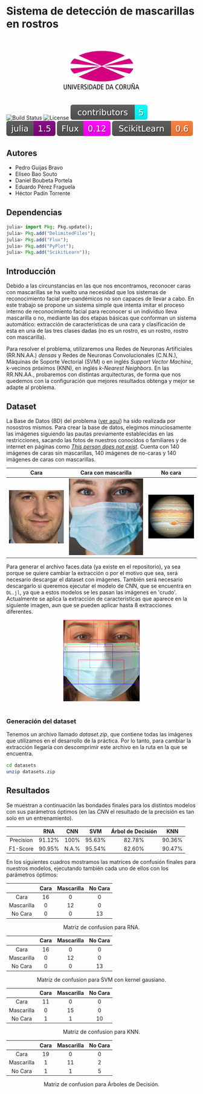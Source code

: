 # **Sistema de detección de mascarillas en rostros**
<br>
<p align="center">
  <img width="40%" src="img/UDC-Emblema.jpeg"/>
<br><br>

![Build Status](https://shields.io/badge/build-passing-brightgreen)
![License](https://img.shields.io/badge/license-MIT-green)
![Contributors](img/contributors.svg)
![Julia Version](img/julia_version.svg)
![Flux Version](img/flux.svg)
![ScikitLearn Version](img/scikitlearn.svg)

## Autores
* Pedro Guijas Bravo
* Eliseo Bao Souto
* Daniel Boubeta Portela
* Eduardo Pérez Fraguela
* Héctor Padín Torrente

## Dependencias
```julia
julia> import Pkg; Pkg.update();
julia> Pkg.add("DelimitedFiles");
julia> Pkg.add("Flux");
julia> Pkg.add("PyPlot");
julia> Pkg.add("ScikitLearn"));
```

## **Introducción**

Debido a las circunstancias en las que nos encontramos, reconocer caras con mascarillas se ha vuelto una necesidad que los sistemas de reconocimiento facial pre-pandémicos no son capaces de llevar a cabo. En este trabajo se propone un sistema simple que intenta imitar el proceso interno de reconocimiento facial para reconocer si un individuo lleva mascarilla o no, mediante las dos etapas básicas que conforman un sistema automático: extracción de características de una cara y clasificación de esta en una de las tres clases dadas (no es un rostro, es un rostro, rostro con mascarilla).

Para resolver el problema, utilizaremos una Redes de Neuronas Artificiales (RR.NN.AA.) *densas* y Redes de Neuronas Convolucionales (C.N.N.), Máquinas de Soporte Vectorial (SVM) o en inglés *Support Vector Machine*, k-vecinos próximos (KNN), en inglés *k-Nearest Neighbors*. En las RR.NN.AA., probaremos con distintas arquitecturas, de forma que nos quedemos con la configuración que mejores resultados obtenga y mejor se adapte al problema.

## **Dataset**
La Base de Datos (BD) del problema ([ver aquí](https://mega.nz/fm/wdYAALxL)) ha sido realizada por nosostros mismos. Para crear la base de datos, elegimos minuciosamente las imágenes siguiendo las pautas previamente establecidas en las restricciones, sacando las fotos de nuestros conocidos o familiares y de internet en páginas como [*This person does not exist*](https://thispersondoesnotexist.com). Cuenta con 140 imágenes de caras sin mascarillas, 140 imágenes de no-caras y 140 imágenes de caras con mascarillas.

| Cara | Cara con mascarilla | No cara |
:-:|:-:|:-:
![cara](img/ejemplo_cara.jpeg)  |  ![cara con mascarilla](img/ejemplo_mascarilla.png) | ![no cara](img/ejemplo_no_cara.jpeg)


Para generar el archivo faces.data (ya existe en el repositorio), ya sea porque se quiere cambiar la extracción o por el motivo que sea, será necesario descargar el dataset con imágenes. También será necesario descargarlo si queremos ejecutar el modelo de CNN, que se encuentra en <code>DL.jl</code>, ya que a estos modelos se les pasan las imágenes en 'crudo'. Actualmente se aplica la extracción de características que aparece en la siguiente imagen, aun que se pueden aplicar hasta 8 extracciones diferentes.

<p align="center">
  <img width="40%" src="img/char_hec.jpeg"/>
<br><br>

### Generación del dataset
Tenemos un archivo llamado *dataset.zip*, que contiene todas las imágenes que utilizamos en el desarrollo de la práctica. Por lo tanto, para cambiar la extracción llegaría con descomprimir este archivo en la ruta en la que se encuentra.
```bash
cd datasets
unzip datasets.zip
```
## **Resultados**
Se muestran a continuación las bondades finales para los distintos modelos con sus parámetros óptimos (en las *CNN* el resultado de la precisión es tan solo en un entrenamiento).
<div align="center">

| | RNA | CNN | SVM | Árbol de Decisión | KNN |
|:-:|:-:|:-:|:-:|:-:|:-:|
| Precision | 91.12% | 100% | 95.63% | 82.78% | 90.36% |
| F1-Score | 90.95% | N.A.% | 95.54% | 82.60% | 90.47% |

</div>

En los siguientes cuadros mostramos las matrices de confusión finales para nuestros modelos, ejecutando también cada uno de ellos con los parámetros óptimos:

<div align="center">

| | Cara | Mascarilla | No Cara |
|:-:|:-:|:-:|:-:|
| Cara | 16 | 0 | 0 |
| Mascarilla | 0 | 12 | 0 |
| No Cara | 0 | 0 | 13 |

Matriz de confusion para RNA.

| | Cara | Mascarilla | No Cara |
|:-:|:-:|:-:|:-:|
| Cara | 16 | 0 | 0 |
| Mascarilla | 0 | 12 | 0 |
| No Cara | 0 | 0 | 13 |

Matriz de confusion para SVM con kernel gausiano.

| | Cara | Mascarilla | No Cara |
|:-:|:-:|:-:|:-:|
| Cara | 11 | 0 | 0 |
| Mascarilla | 0 | 15 | 0 |
| No Cara | 1 | 1 | 10 |

Matriz de confusion para KNN.

| | Cara | Mascarilla | No Cara |
|:-:|:-:|:-:|:-:|
| Cara | 19 | 0 | 0 |
| Mascarilla | 1 | 11 | 2 |
| No Cara | 1 | 1 | 5 |

Matriz de confusion para Árboles de Decisión.
</div>
